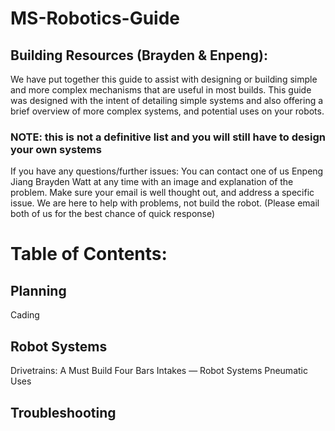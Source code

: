 # MS-Robotics-Guide
## Building Resources (Brayden & Enpeng):
We have put together this guide to assist with designing or building simple and more complex mechanisms that are useful in most builds. This guide was designed with the intent of detailing simple systems and also offering a brief overview of more complex systems, and potential uses on your robots. 
### NOTE: this is not a definitive list and you will still have to design your own systems
If you have any questions/further issues: You can contact one of us Enpeng Jiang Brayden Watt at any time with an image and explanation of the problem. Make sure your email is well thought out, and address a specific issue. We are here to help with problems, not build the robot. (Please email both of us for the best chance of quick response)
# Table of Contents:
## Planning
Cading
## Robot Systems
Drivetrains: A Must Build 
Four Bars
Intakes — Robot Systems
Pneumatic Uses
## Troubleshooting

